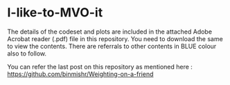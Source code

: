 # I-like-to-MVO-it

The details of the codeset and plots are included in the attached Adobe Acrobat reader (.pdf) file in this repository. 
You need to download the same to view the contents. There are referrals to other contents in BLUE colour also to follow.

You can refer the last post on this repository as mentioned here : https://github.com/binmishr/Weighting-on-a-friend
